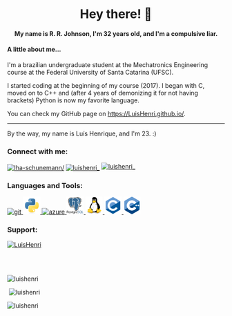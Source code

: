 <h1 style="text-align: center">Hey there! 👋</h1>
<h4 style="text-align: center">My name is R. R. Johnson, I'm 32 years old, and I'm a compulsive liar.</h4>

#### A little about me...
I'm a brazilian undergraduate student at the Mechatronics Engineering course at the Federal University of Santa Catarina (UFSC).

I started coding at the beginning of my course (2017). I began with C, moved on to C++ and (after 4 years of demonizing it for not having brackets) Python is now my favorite language.

You can check my GitHub page on https://LuisHenri.github.io/.

---

By the way, my name is Luís Henrique, and I'm <!--START_SECTION:aging-->23<!--END_SECTION:aging-->. :)

### Connect with me:
<!--LINKEDIN--><a href="https://linkedin.com/in/lha-schunemann/" target="blank"><img style="text-align: center" src="https://raw.githubusercontent.com/rahuldkjain/github-profile-readme-generator/master/src/images/icons/Social/linked-in-alt.svg" alt="lha-schunemann/" height="30" width="40" /></a>
<!--INSTAGRAM--><a href="https://instagram.com/luishenri_" target="blank"><img style="text-align: center" src="https://raw.githubusercontent.com/rahuldkjain/github-profile-readme-generator/master/src/images/icons/Social/instagram.svg" alt="luishenri_" height="30" width="40" /></a>
<!--GITHUB--><a href="https://instagram.com/luishenri_" target="blank"><img style="text-align: center; vertical-align: 15%" src="https://img.shields.io/github/followers/LuisHenri?label=Follow%20me%21%20%3A%29&style=social" alt="luishenri_" height="22"/></a>

### Languages and Tools:
<!--GIT--><a href="https://git-scm.com/" target="_blank" rel="noreferrer"> <img src="https://www.vectorlogo.zone/logos/git-scm/git-scm-icon.svg" alt="git" width="40" height="40"/> </a>
<!--PYTHON--><a href="https://www.python.org" target="_blank" rel="noreferrer"> <img src="https://raw.githubusercontent.com/devicons/devicon/master/icons/python/python-original.svg" alt="python" width="40" height="40"/> </a>
<!--AZURE-DEVOPS--><a href="https://azure.microsoft.com/en-in/" target="_blank" rel="noreferrer"> <img src="https://www.vectorlogo.zone/logos/microsoft_azure/microsoft_azure-icon.svg" alt="azure" width="40" height="40"/> </a>
<!--POSTGRESQL--><a href="https://www.postgresql.org" target="_blank" rel="noreferrer"> <img src="https://raw.githubusercontent.com/devicons/devicon/master/icons/postgresql/postgresql-original-wordmark.svg" alt="postgresql" width="40" height="40"/> </a> 
<!--LINUX--><a href="https://www.linux.org/" target="_blank" rel="noreferrer"> <img src="https://raw.githubusercontent.com/devicons/devicon/master/icons/linux/linux-original.svg" alt="linux" width="40" height="40"/> </a>
<!--C--><a href="https://www.cprogramming.com/" target="_blank" rel="noreferrer"> <img src="https://raw.githubusercontent.com/devicons/devicon/master/icons/c/c-original.svg" alt="c" width="40" height="40"/> </a>
<!--C++--><a href="https://www.cplusplus.com" target="_blank" rel="noreferrer"> <img src="https://raw.githubusercontent.com/devicons/devicon/master/icons/cplusplus/cplusplus-original.svg" alt="cplusplus" width="40" height="40"/> </a>

### Support:
<p><a href="https://www.buymeacoffee.com/LuisHenri"> <img style="text-align: left" src="https://cdn.buymeacoffee.com/buttons/v2/default-yellow.png" height="50" width="210" alt="LuisHenri" /></a></p><br><br>


<p><img style="text-align: left" src="https://github-readme-stats.vercel.app/api/top-langs?username=luishenri&show_icons=true&locale=en&layout=compact" alt="luishenri" /></p>

<p>&nbsp;<img style="text-align: center" src="https://github-readme-stats.vercel.app/api?username=luishenri&show_icons=true&locale=en" alt="luishenri" /></p>

<p><img style="text-align: center" src="https://github-readme-streak-stats.herokuapp.com/?user=luishenri&" alt="luishenri" /></p>
